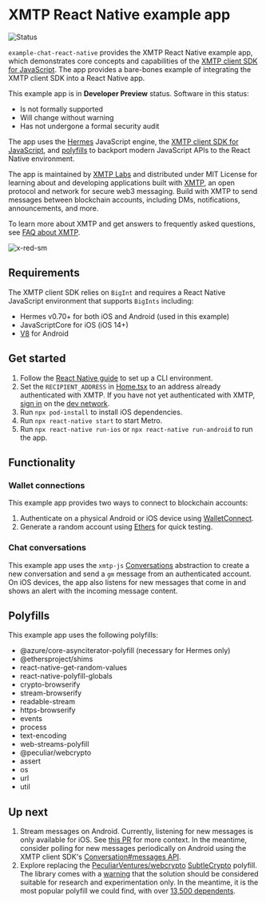 # XMTP React Native example app

![Status](https://img.shields.io/badge/Project_Status-Developer_Preview-red)

`example-chat-react-native` provides the XMTP React Native example app, which demonstrates core concepts and capabilities of the [XMTP client SDK for JavaScript](https://github.com/xmtp/xmtp-js). The app provides a bare-bones example of integrating the XMTP client SDK into a React Native app.

This example app is in **Developer Preview** status. Software in this status:

- Is not formally supported
- Will change without warning
- Has not undergone a formal security audit

The app uses the [Hermes](https://reactnative.dev/docs/hermes) JavaScript engine, the [XMTP client SDK for JavaScript](https://github.com/xmtp/xmtp-js), and [polyfills](#polyfills) to backport modern JavaScript APIs to the React Native environment.

The app is maintained by [XMTP Labs](https://xmtplabs.com/) and distributed under MIT License for learning about and developing applications built with [XMTP](https://xmtp.org), an open protocol and network for secure web3 messaging. Build with XMTP to send messages between blockchain accounts, including DMs, notifications, announcements, and more.

To learn more about XMTP and get answers to frequently asked questions, see [FAQ about XMTP](https://xmtp.org/docs/dev-concepts/faq).

![x-red-sm](https://user-images.githubusercontent.com/510695/163488403-1fb37e86-c673-4b48-954e-8460ae4d4b05.png)

## Requirements

The XMTP client SDK relies on `BigInt` and requires a React Native JavaScript environment that supports `BigInts` including:
- Hermes v0.70+ for both iOS and Android (used in this example)
- JavaScriptCore for iOS (iOS 14+)
- [V8](https://github.com/Kudo/react-native-v8) for Android

## Get started

1. Follow the [React Native guide](https://reactnative.dev/docs/environment-setup) to set up a CLI environment.
1. Set the `RECIPIENT_ADDRESS` in [Home.tsx](https://github.com/xmtp/example-chat-react-native/blob/main/components/Home.tsx) to an address already authenticated with XMTP. If you have not yet authenticated with XMTP, [sign in](https://xmtp.vercel.app/) on the [dev network](https://github.com/xmtp/xmtp-js#xmtp-production-and-dev-network-environments).
1. Run `npx pod-install` to install iOS dependencies.
1. Run `npx react-native start` to start Metro.
1. Run `npx react-native run-ios` or `npx react-native run-android` to run the app.

## Functionality

### Wallet connections

This example app provides two ways to connect to blockchain accounts:

1. Authenticate on a physical Android or iOS device using [WalletConnect](https://www.npmjs.com/package/@walletconnect/react-native-dapp).
1. Generate a random account using [Ethers](https://docs.ethers.org/v5/cookbook/react-native/) for quick testing.

### Chat conversations

This example app uses the `xmtp-js` [Conversations](https://github.com/xmtp/xmtp-js#conversations) abstraction to create a new conversation and send a `gm` message from an authenticated account. On iOS devices, the app also listens for new messages that come in and shows an alert with the incoming message content.

## Polyfills

This example app uses the following polyfills:

- @azure/core-asynciterator-polyfill (necessary for Hermes only)
- @ethersproject/shims
- react-native-get-random-values
- react-native-polyfill-globals
- crypto-browserify
- stream-browserify
- readable-stream
- https-browserify
- events
- process
- text-encoding
- web-streams-polyfill
- @peculiar/webcrypto
- assert
- os
- url
- util

## Up next

1. Stream messages on Android. Currently, listening for new messages is only available for iOS. See [this PR](https://github.com/xmtp/example-chat-react-native/pull/8) for more context. In the meantime, consider polling for new messages periodically on Android using the XMTP client SDK's [Conversation#messages API](https://github.com/xmtp/xmtp-js/blob/6293eb9ac376b8be872c942b935b0ccf1ffedbce/src/conversations/Conversation.ts#L54).
1. Explore replacing the [PeculiarVentures/webcrypto](https://github.com/PeculiarVentures/webcrypto) [SubtleCrypto](https://developer.mozilla.org/en-US/docs/Web/API/SubtleCrypto) polyfill. The library comes with a [warning](https://github.com/PeculiarVentures/webcrypto#warning) that the solution should be considered suitable for research and experimentation only. In the meantime, it is the most popular polyfill we could find, with over [13,500 dependents](https://github.com/PeculiarVentures/webcrypto/network/dependents).
